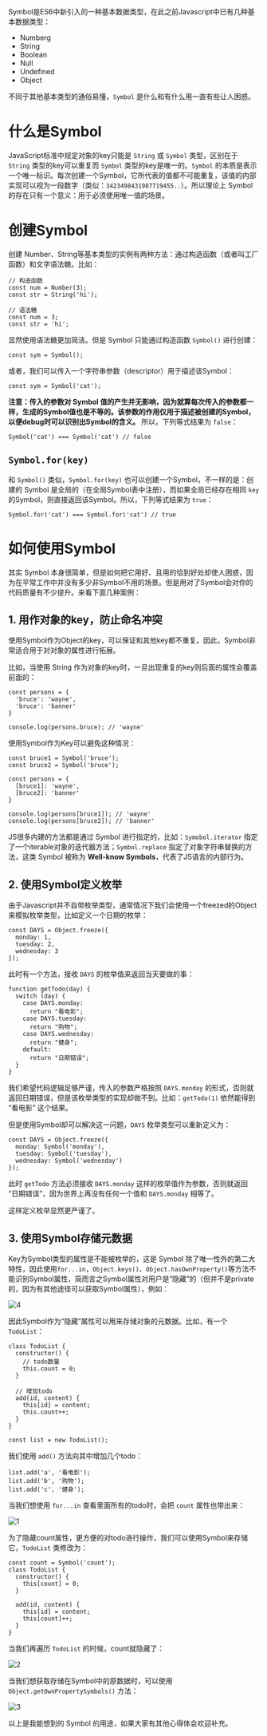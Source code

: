 

Symbol是ES6中新引入的一种基本数据类型，在此之前Javascript中已有几种基本数据类型：

*  Numberg
*  String
*  Boolean
*  Null
*  Undefined
*  Object

不同于其他基本类型的通俗易懂，`Symbol` 是什么和有什么用一直有些让人困惑。

# 什么是Symbol

JavaScript标准中规定对象的key只能是 `String` 或 `Symbol` 类型，区别在于 `String` 类型的key可以重复而 `Symbol` 类型的key是唯一的。`Symbol` 的本质是表示一个唯一标识。每次创建一个Symbol，它所代表的值都不可能重复，该值的内部实现可以视为一段数字（类似：`3423498431987719455..`）。所以理论上 Symbol 的存在只有一个意义：用于必须使用唯一值的场景。

# 创建Symbol

创建 Number、String等基本类型的实例有两种方法：通过构造函数（或者叫工厂函数）和文字语法糖。比如：

```
// 构造函数
const num = Number(3);
const str = String('hi');

// 语法糖
const num = 3;
const str = 'hi';
```

显然使用语法糖更加简洁。但是 Symbol 只能通过构造函数 `Symbol()` 进行创建：

```
const sym = Symbol();
```

或者，我们可以传入一个字符串参数（descriptor）用于描述该Symbol：

```
const sym = Symbol('cat');
```

**注意：传入的参数对 Symbol 值的产生并无影响，因为就算每次传入的参数都一样，生成的Symbol值也是不等的。该参数的作用仅用于描述被创建的Symbol，以便debug时可以识别出Symbol的含义。** 所以，下列等式结果为 `false`：

```
Symbol('cat') === Symbol('cat') // false
```

## `Symbol.for(key)`

和 `Symbol()` 类似，`Symbol.for(key)` 也可以创建一个Symbol，不一样的是：创建的 Symbol 是全局的（在全局Symbol表中注册），而如果全局已经存在相同 `key` 的Symbol，则直接返回该Symbol。所以，下列等式结果为 `true`：

```
Symbol.for('cat') === Symbol.for('cat') // true
```

# 如何使用Symbol

其实 Symbol 本身很简单，但是如何把它用好、且用的恰到好处却使人困惑，因为在平常工作中并没有多少非Symbol不用的场景。但是用对了Symbol会对你的代码质量有不少提升。来看下面几种案例：

## 1. 用作对象的key，防止命名冲突

使用Symbol作为Object的key，可以保证和其他key都不重复。因此，Symbol非常适合用于对对象的属性进行拓展。

比如，当使用 String 作为对象的key时，一旦出现重复的key则后面的属性会覆盖前面的：

```
const persons = {
  'bruce': 'wayne',
  'bruce': 'banner'
}

console.log(persons.bruce); // 'wayne'
```

使用Symbol作为Key可以避免这种情况：

```
const bruce1 = Symbol('bruce');
const bruce2 = Symbol('bruce');

const persons = {
  [bruce1]: 'wayne',
  [bruce2]: 'banner'
}

console.log(persons[bruce1]); // 'wayne'
console.log(persons[bruce2]); // 'banner'
```

JS很多内建的方法都是通过 Symbol 进行指定的，比如：`Symobol.iterator` 指定了一个iterable对象的迭代器方法；`Symbol.replace` 指定了对象字符串替换的方法，这类 Symbol 被称为 **Well-know Symbols**，代表了JS语言的内部行为。

## 2. 使用Symbol定义枚举

由于Javascript并不自带枚举类型，通常情况下我们会使用一个freezed的Object来模拟枚举类型，比如定义一个日期的枚举：

```
const DAYS = Object.freeze({
  monday: 1,
  tuesday: 2,
  wednesday: 3
});
```

此时有一个方法，接收 `DAYS` 的枚举值来返回当天要做的事：

```
function getTodo(day) {
  switch (day) {
    case DAYS.monday:
      return "看电影";
    case DAYS.tuesday:
      return "购物";
    case DAYS.wednesday:
      return "健身";
    default:
      return "日期错误";
  }
}
```

我们希望代码逻辑足够严谨，传入的参数严格按照 `DAYS.monday` 的形式，否则就返回日期错误，但是该枚举类型的实现却做不到。比如：`getTodo(1)` 依然能得到 “看电影” 这个结果。

但是使用Symbol却可以解决这一问题，`DAYS` 枚举类型可以重新定义为：

```
const DAYS = Object.freeze({
  monday: Symbol('monday'),
  tuesday: Symbol('tuesday'),
  wednesday: Symbol('wednesday')
});
```

此时 `getTodo` 方法必须接收 `DAYS.monday` 这样的枚举值作为参数，否则就返回 “日期错误”，因为世界上再没有任何一个值和 `DAYS.monday` 相等了。

这样定义枚举显然更严谨了。

## 3. 使用Symbol存储元数据

Key为Symbol类型的属性是不能被枚举的，这是 Symbol 除了唯一性外的第二大特性，因此使用`for...in`，`Object.keys()`、`Object.hasOwnProperty()`等方法不能识别Symbol属性，简而言之Symbol属性对用户是“隐藏”的（但并不是private的，因为有其他途径可以获取Symbol属性），例如：

<img referrerpolicy="no-referrer" data-src="/img/remote/1460000021918751" src="https://cdn.segmentfault.com/v-5e154194/global/img/squares.svg" alt="4" title="4">

因此Symbol作为“隐藏”属性可以用来存储对象的元数据。比如，有一个 `TodoList`：

```
class TodoList {
  constructor() {
    // todo数量
    this.count = 0;
  }

  // 增加todo
  add(id, content) {
    this[id] = content;
    this.count++;
  }
}

const list = new TodoList();
```

我们使用 `add()` 方法向其中增加几个todo：

```
list.add('a', '看电影');
list.add('b', '购物');
list.add('c', '健身');
```

当我们想使用 `for...in` 查看里面所有的todo时，会把 `count` 属性也带出来：

<img referrerpolicy="no-referrer" data-src="/img/remote/1460000021918752" src="https://cdn.segmentfault.com/v-5e154194/global/img/squares.svg" alt="1" title="1">

为了隐藏count属性，更方便的对todo进行操作，我们可以使用Symbol来存储它，`TodoList` 类修改为：

```
const count = Symbol('count');
class TodoList {
  constructor() {
    this[count] = 0;
  }

  add(id, content) {
    this[id] = content;
    this[count]++;
  }
}
```

当我们再遍历 `TodoList` 的时候，count就隐藏了：

<img referrerpolicy="no-referrer" data-src="/img/remote/1460000021918753" src="https://cdn.segmentfault.com/v-5e154194/global/img/squares.svg" alt="2" title="2">

当我们想获取存储在Symbol中的原数据时，可以使用 `Object.getOwnPropertySymbols()` 方法：

<img referrerpolicy="no-referrer" data-src="/img/remote/1460000021918754" src="https://cdn.segmentfault.com/v-5e154194/global/img/squares.svg" alt="3" title="3">

以上是我能想到的 Symbol 的用途，如果大家有其他心得体会欢迎补充。
